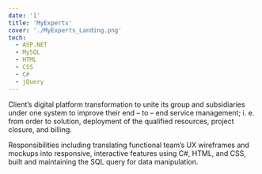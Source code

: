 ```yaml
---
date: '1'
title: 'MyExperts'
cover: './MyExperts_Landing.png'
tech:
  - ASP.NET
  - MySQL
  - HTML
  - CSS
  - C#
  - jQuery
---
```


Client’s digital platform transformation to unite its group and subsidiaries under one system to improve their end – to – end service management; i. e. from order to solution, deployment of the qualified resources, project closure, and billing.

Responsibilities including translating functional team’s UX wireframes and mockups into responsive, interactive features using C#, HTML, and CSS, built and maintaining the SQL query for data manipulation.
